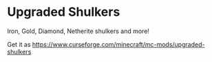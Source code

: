 # Upgraded Shulkers

Iron, Gold, Diamond, Netherite shulkers and more!

Get it as https://www.curseforge.com/minecraft/mc-mods/upgraded-shulkers
